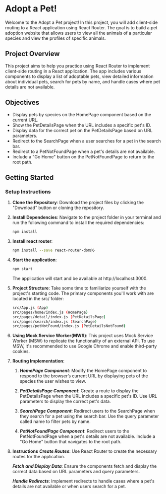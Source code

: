 # Adopt a Pet!

Welcome to the Adopt a Pet project! In this project, you will add client-side routing to a React application using React Router. The goal is to build a pet adoption website that allows users to view all the animals of a particular species and view the profiles of specific animals.

## Project Overview

This project aims to help you practice using React Router to implement client-side routing in a React application. The app includes various components to display a list of adoptable pets, view detailed information about individual pets, search for pets by name, and handle cases where pet details are not available.

## Objectives

- Display pets by species on the HomePage component based on the current URL.
- Show the PetDetailsPage when the URL includes a specific pet's ID.
- Display data for the correct pet on the PetDetailsPage based on URL parameters.
- Redirect to the SearchPage when a user searches for a pet in the search bar.
- Redirect to a PetNotFoundPage when a pet's details are not available.
- Include a "Go Home" button on the PetNotFoundPage to return to the root path.

## Getting Started

### Setup Instructions

1. **Clone the Repository**: Download the project files by clicking the "Download" button or cloning the repository.
2. **Install Dependencies**: Navigate to the project folder in your terminal and run the following command to install the required dependencies:
   ```bash
   npm install

3. **Install react router**:
    ```bash 
    npm install --save react-router-dom@6
    ```
4. **Start the application**:
    ```bash 
    npm start 
    ```
    The application will start and be available at http://localhost:3000.

5. **Project Structure**:
    Take some time to familiarize yourself with the project's starting code. The primary components you'll work with are located in the src/ folder:
    ```bash
    src/App.js (App)
    src/pages/home/index.js (HomePage)
    src/pages/detail/index.js (PetDetailsPage)
    src/pages/search/index.js (SearchPage)
    src/pages/petNotFound/index.js (PetDetailsNotFound)
    ```

6. **Using Mock Service Worker(MWS)**:
    This project uses Mock Service Worker (MSW) to replicate the functionality of an external API. To use MSW, it's recommended to use Google Chrome and enable third-party cookies.

7. **Routing Implementation**:
    1. ***HomePage Component***: 
    Modify the HomePage component to respond to the browser’s current URL by displaying pets of the species the user wishes to view.

    2. ***PetDetailsPage Component***: 
    Create a route to display the PetDetailsPage when the URL includes a specific pet's ID. Use URL parameters to display the correct pet's data.

    3. ***SearchPage Component***: 
    Redirect users to the SearchPage when they search for a pet using the search bar. Use the query parameter called name to filter pets by name.

    4. ***PetNotFoundPage Component***: 
    Redirect users to the PetNotFoundPage when a pet's details are not available. Include a "Go Home" button that navigates to the root path.

8. **Instructions**
    ***Create Routes***: 
    Use React Router to create the necessary routes for the application.

    ***Fetch and Display Data***: 
    Ensure the components fetch and display the correct data based on URL parameters and query parameters.

    ***Handle Redirects***: 
    Implement redirects to handle cases where a pet's details are not available or when users search for a pet.